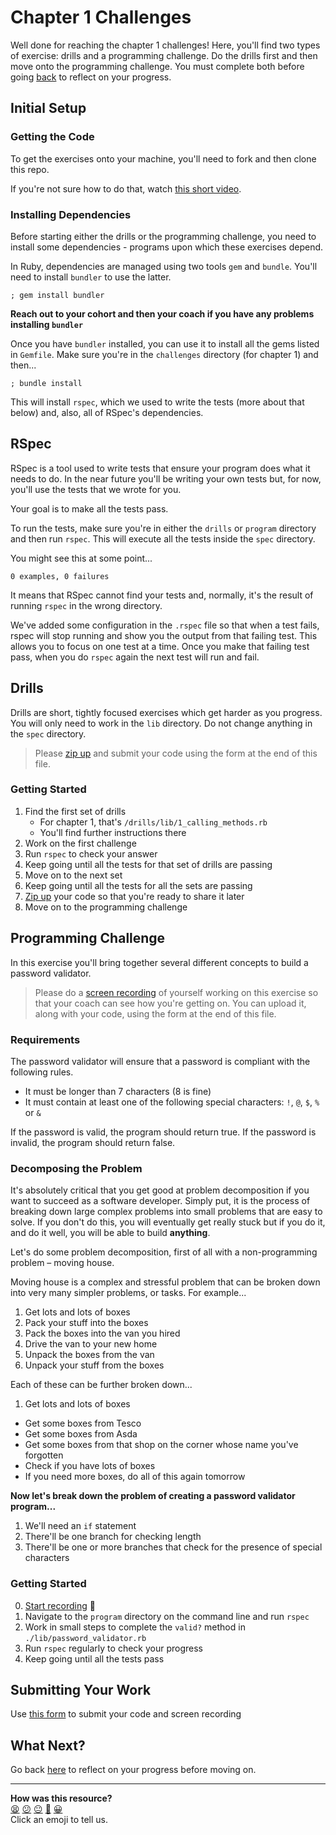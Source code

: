 # Chapter 1 Challenges

Well done for reaching the chapter 1 challenges! Here, you'll find two types of exercise: drills and a programming challenge. Do the drills first and then move onto the programming challenge. You must complete both before going [back](../09_putting_it_into_practice.md) to reflect on your progress.

## Initial Setup

### Getting the Code

To get the exercises onto your machine, you'll need to fork and then clone this repo.

If you're not sure how to do that, watch [this short video](https://youtu.be/QWV5-UNNSLI).

### Installing Dependencies

Before starting either the drills or the programming challenge, you need to install some dependencies - programs upon which these exercises depend.

In Ruby, dependencies are managed using two tools `gem` and `bundle`.  You'll need to install `bundler` to use the latter.

```shell
; gem install bundler
```

**Reach out to your cohort and then your coach if you have any problems installing `bundler`**

Once you have `bundler` installed, you can use it to install all the gems listed in `Gemfile`. Make sure you're in the `challenges` directory (for chapter 1) and then...

```shell
; bundle install
```

This will install `rspec`, which we used to write the tests (more about that below) and, also, all of RSpec's dependencies.

## RSpec

RSpec is a tool used to write tests that ensure your program does what it needs to do. In the near future you'll be writing your own tests but, for now, you'll use the tests that we wrote for you.

Your goal is to make all the tests pass.

To run the tests, make sure you're in either the `drills` or `program` directory and then run `rspec`. This will execute all the tests inside the `spec` directory.

You might see this at some point...

```shell
0 examples, 0 failures
```

It means that RSpec cannot find your tests and, normally, it's the result of running `rspec` in the wrong directory.

We've added some configuration in the `.rspec` file so that when a test fails, rspec will stop running and show you the output from that failing test. This allows you to focus on one test at a time. Once you make that failing test pass, when you do `rspec` again the next test will run and fail.

## Drills

Drills are short, tightly focused exercises which get harder as you progress. You will only need to work in the `lib` directory. Do not change anything in the `spec` directory.

> Please [zip up](../../pills/creating_zipfiles.md) and submit your code using the form at the end of this file.

### Getting Started

1. Find the first set of drills
    * For chapter 1, that's `/drills/lib/1_calling_methods.rb`
    * You'll find further instructions there
2. Work on the first challenge
3. Run `rspec` to check your answer
4. Keep going until all the tests for that set of drills are passing
5. Move on to the next set
6. Keep going until all the tests for all the sets are passing
7. [Zip up](../../pills/creating_zipfiles.md) your code so that you're ready to share it later
8. Move on to the programming challenge

## Programming Challenge

In this exercise you'll bring together several different concepts to build a password validator.

> Please do a [screen recording](../../pills/screen_recordings.md) of yourself working on this exercise so that your coach can see how you're getting on. You can upload it, along with your code, using the form at the end of this file.

### Requirements

The password validator will ensure that a password is compliant with the following rules.

- It must be longer than 7 characters (8 is fine)
- It must contain at least one of the following special characters: `!`, `@`, `$`, `%` or `&`

If the password is valid, the program should return true.  If the password is invalid, the program should return false.

### Decomposing the Problem

It's absolutely critical that you get good at problem decomposition if you want to succeed as a software developer. Simply put, it is the process of breaking down large complex problems into small problems that are easy to solve. If you don't do this, you will eventually get really stuck but if you do it, and do it well, you will be able to build **anything**.

Let's do some problem decomposition, first of all with a non-programming problem – moving house.

Moving house is a complex and stressful problem that can be broken down into very many simpler problems, or tasks. For example...

1. Get lots and lots of boxes
2. Pack your stuff into the boxes
3. Pack the boxes into the van you hired
4. Drive the van to your new home
5. Unpack the boxes from the van
6. Unpack your stuff from the boxes

Each of these can be further broken down...

1. Get lots and lots of boxes
- Get some boxes from Tesco
- Get some boxes from Asda
- Get some boxes from that shop on the corner whose name you've forgotten
- Check if you have lots of boxes
- If you need more boxes, do all of this again tomorrow

**Now let's break down the problem of creating a password validator program...**

1. We'll need an `if` statement
2. There'll be one branch for checking length
3. There'll be one or more branches that check for the presence of special characters

### Getting Started
0. [Start recording](../../pills/screen_recordings.md) 🎥
1. Navigate to the `program` directory on the command line and run `rspec`
2. Work in small steps to complete the `valid?` method in `./lib/password_validator.rb`
3. Run `rspec` regularly to check your progress
4. Keep going until all the tests pass

## Submitting Your Work

Use [this form](https://airtable.com/shr6mk28x0fy3OrxN?prefill_Item=rubyf_ch1) to submit your code and screen recording

## What Next?

Go back [here](../09_putting_it_into_practice.md#reflect-and-review) to reflect on your progress before moving on.


<!-- BEGIN GENERATED SECTION DO NOT EDIT -->

---

**How was this resource?**  
[😫](https://airtable.com/shrUJ3t7KLMqVRFKR?prefill_Repository=makersacademy/ruby_foundations&prefill_File=chapter1/challenges/README.md&prefill_Sentiment=😫) [😕](https://airtable.com/shrUJ3t7KLMqVRFKR?prefill_Repository=makersacademy/ruby_foundations&prefill_File=chapter1/challenges/README.md&prefill_Sentiment=😕) [😐](https://airtable.com/shrUJ3t7KLMqVRFKR?prefill_Repository=makersacademy/ruby_foundations&prefill_File=chapter1/challenges/README.md&prefill_Sentiment=😐) [🙂](https://airtable.com/shrUJ3t7KLMqVRFKR?prefill_Repository=makersacademy/ruby_foundations&prefill_File=chapter1/challenges/README.md&prefill_Sentiment=🙂) [😀](https://airtable.com/shrUJ3t7KLMqVRFKR?prefill_Repository=makersacademy/ruby_foundations&prefill_File=chapter1/challenges/README.md&prefill_Sentiment=😀)  
Click an emoji to tell us.

<!-- END GENERATED SECTION DO NOT EDIT -->
